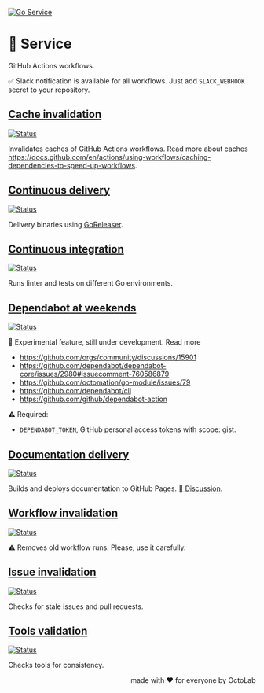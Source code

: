 [![Go Service][social.preview]][preview.config]

# 🧩 Service

GitHub Actions workflows.

✅ Slack notification is available for all workflows.
Just add `SLACK_WEBHOOK` secret to your repository.

## [Cache invalidation](caches.yml)

[![Status][caches.icon]][caches.page]

Invalidates caches of GitHub Actions workflows.
Read more about caches https://docs.github.com/en/actions/using-workflows/caching-dependencies-to-speed-up-workflows.


## [Continuous delivery](cd.yml)

[![Status][cd.icon]][cd.page]

Delivery binaries using [GoReleaser](https://goreleaser.com).


## [Continuous integration](ci.yml)

[![Status][ci.icon]][ci.page]

Runs linter and tests on different Go environments.


## [Dependabot at weekends](deps.yml)

[![Status][deps.icon]][deps.page]

🚧 Experimental feature, still under development. Read more

- https://github.com/orgs/community/discussions/15901
- https://github.com/dependabot/dependabot-core/issues/2980#issuecomment-760586879
- https://github.com/octomation/go-module/issues/79
- https://github.com/dependabot/cli
- https://github.com/github/dependabot-action

⚠️ Required:

- `DEPENDABOT_TOKEN`, GitHub personal access tokens with scope: gist.


## [Documentation delivery](docs.yml)

[![Status][docs.icon]][docs.page]

Builds and deploys documentation to GitHub Pages.
[💬 Discussion](https://github.com/under-the-hood/docs/discussions/2).


## [Workflow invalidation](runs.yml)

[![Status][runs.icon]][runs.page]

⚠️ Removes old workflow runs. Please, use it carefully.


## [Issue invalidation](stale.yml)

[![Status][stale.icon]][stale.page]

Checks for stale issues and pull requests.


## [Tools validation](tools.yml)

[![Status][tools.icon]][tools.page]

Checks tools for consistency.

<p align="right">made with ❤️ for everyone by OctoLab</p>

[social.preview]:   https://socialify.git.ci/octomation/go-service/image?description=1&font=Raleway&language=1&name=1&owner=1&pattern=Circuit%20Board&theme=Light
[preview.config]:   https://socialify.git.ci/octomation/go-service?description=1&font=Raleway&language=1&name=1&owner=1&pattern=Circuit%20Board&theme=Light
[preview.fallback]: https://repository-images.githubusercontent.com/256576533/bf982df3-0bbc-44a1-8f55-e819eeb39a1c

[caches.icon]:      https://github.com/octomation/go-service/actions/workflows/caches.yml/badge.svg
[caches.page]:      https://github.com/octomation/go-service/actions/workflows/caches.yml
[cd.icon]:          https://github.com/octomation/go-service/actions/workflows/cd.yml/badge.svg
[cd.page]:          https://github.com/octomation/go-service/actions/workflows/cd.yml
[ci.icon]:          https://github.com/octomation/go-service/actions/workflows/ci.yml/badge.svg
[ci.page]:          https://github.com/octomation/go-service/actions/workflows/ci.yml
[deps.icon]:        https://github.com/octomation/go-service/actions/workflows/deps.yml/badge.svg
[deps.page]:        https://github.com/octomation/go-service/actions/workflows/deps.yml
[docs.icon]:        https://github.com/octomation/go-service/actions/workflows/docs.yml/badge.svg
[docs.page]:        https://github.com/octomation/go-service/actions/workflows/docs.yml
[runs.icon]:        https://github.com/octomation/go-service/actions/workflows/runs.yml/badge.svg
[runs.page]:        https://github.com/octomation/go-service/actions/workflows/runs.yml
[stale.icon]:       https://github.com/octomation/go-service/actions/workflows/stale.yml/badge.svg
[stale.page]:       https://github.com/octomation/go-service/actions/workflows/stale.yml
[tools.icon]:       https://github.com/octomation/go-service/actions/workflows/tools.yml/badge.svg
[tools.page]:       https://github.com/octomation/go-service/actions/workflows/tools.yml
